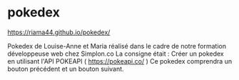 # pokedex
https://riama44.github.io/pokedex/

Pokedex de Louise-Anne et Maria réalisé dans le cadre de notre formation développeuse web chez Simplon.co
La consigne était :
Créer un pokedex en utilisant l'API POKEAPI ( https://pokeapi.co/ )
Ce pokedex comprendra un bouton précédent et un bouton suivant. 
